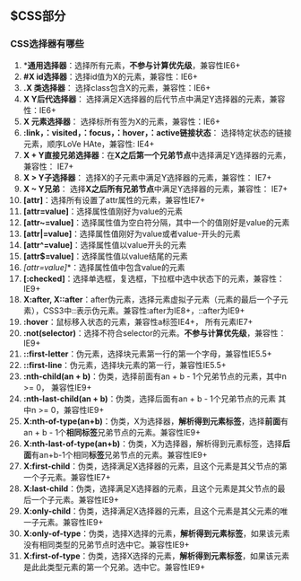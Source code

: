 ## $CSS部分

### CSS选择器有哪些

1. ***通用选择器**：选择所有元素，**不参与计算优先级**，兼容性IE6+
2. **#X id选择器**：选择id值为X的元素，兼容性：IE6+
3. **.X 类选择器**： 选择class包含X的元素，兼容性：IE6+
4. **X Y后代选择器**： 选择满足X选择器的后代节点中满足Y选择器的元素，兼容性：IE6+
5. **X 元素选择器**： 选择标所有签为X的元素，兼容性：IE6+
6. **:link，：visited，：focus，：hover，：active链接状态**： 选择特定状态的链接元素，顺序LoVe HAte，兼容性: IE4+
7. **X + Y直接兄弟选择器**：在**X之后第一个兄弟节点**中选择满足Y选择器的元素，兼容性： IE7+
8. **X > Y子选择器**： 选择X的子元素中满足Y选择器的元素，兼容性： IE7+
9. **X ~ Y兄弟**： 选择**X之后所有兄弟节点**中满足Y选择器的元素，兼容性： IE7+
10. **[attr]**：选择所有设置了attr属性的元素，兼容性IE7+
11. **[attr=value]**：选择属性值刚好为value的元素
12. **[attr~=value]**：选择属性值为空白符分隔，其中一个的值刚好是value的元素
13. **[attr|=value]**：选择属性值刚好为value或者value-开头的元素
14. **[attr^=value]**：选择属性值以value开头的元素
15. **[attr$=value]**：选择属性值以value结尾的元素
16. **[attr*=value]**：选择属性值中包含value的元素
17. **[:checked]**：选择单选框，复选框，下拉框中选中状态下的元素，兼容性：IE9+
18. **X:after, X::after**：after伪元素，选择元素虚拟子元素（元素的最后一个子元素），CSS3中::表示伪元素。兼容性:after为IE8+，::after为IE9+
18. **:hover**：鼠标移入状态的元素，兼容性a标签IE4+， 所有元素IE7+
19. **:not(selector)**：选择不符合selector的元素。**不参与计算优先级**，兼容性：IE9+
20. **::first-letter**：伪元素，选择块元素第一行的第一个字母，兼容性IE5.5+
21. **::first-line**：伪元素，选择块元素的第一行，兼容性IE5.5+
22. **:nth-child(an + b)**：伪类，选择前面有an + b - 1个兄弟节点的元素，其中n
&gt;= 0， 兼容性IE9+
23. **:nth-last-child(an + b)**：伪类，选择后面有an + b - 1个兄弟节点的元素
其中n &gt;= 0，兼容性IE9+
24. **X:nth-of-type(an+b)**：伪类，X为选择器，**解析得到元素标签**，选择**前面**有an + b - 1个**相同标签**兄弟节点的元素。兼容性IE9+
25. **X:nth-last-of-type(an+b)**：伪类，X为选择器，解析得到元素标签，选择**后面**有an+b-1个相同**标签**兄弟节点的元素。兼容性IE9+
26. **X:first-child**：伪类，选择满足X选择器的元素，且这个元素是其父节点的第一个子元素。兼容性IE7+
27. **X:last-child**：伪类，选择满足X选择器的元素，且这个元素是其父节点的最后一个子元素。兼容性IE9+
28. **X:only-child**：伪类，选择满足X选择器的元素，且这个元素是其父元素的唯一子元素。兼容性IE9+
29. **X:only-of-type**：伪类，选择X选择的元素，**解析得到元素标签**，如果该元素没有相同类型的兄弟节点时选中它。兼容性IE9+
30. **X:first-of-type**：伪类，选择X选择的元素，**解析得到元素标签**，如果该元素
是此此类型元素的第一个兄弟。选中它。兼容性IE9+